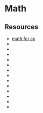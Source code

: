 # Math

## Resources

- [math for cs](https://www.youtube.com/watch?v=UWOVipHUZaM&ab_channel=MyLesson)
- []()
- []()
- []()
- []()
- []()
- []()
- []()
- []()
- []()
- []()
- []()
- []()
- []()
